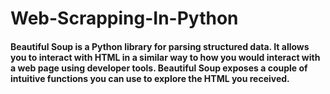 # Web-Scrapping-In-Python

#### Beautiful Soup is a Python library for parsing structured data. It allows you to interact with HTML in a similar way to how you would interact with a web page using developer tools. Beautiful Soup exposes a couple of intuitive functions you can use to explore the HTML you received. 
